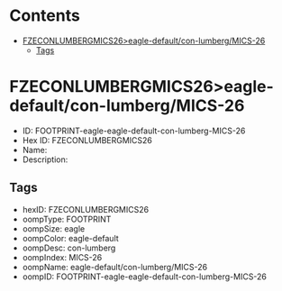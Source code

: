 



Contents
========

* [FZECONLUMBERGMICS26>eagle-default/con-lumberg/MICS-26](#fzeconlumbergmics26eagle-defaultcon-lumbergmics-26)
	* [Tags](#tags)

# FZECONLUMBERGMICS26>eagle-default/con-lumberg/MICS-26

- ID: FOOTPRINT-eagle-eagle-default-con-lumberg-MICS-26
- Hex ID: FZECONLUMBERGMICS26
- Name: 
- Description: 

## Tags

- hexID: FZECONLUMBERGMICS26
- oompType: FOOTPRINT
- oompSize: eagle
- oompColor: eagle-default
- oompDesc: con-lumberg
- oompIndex: MICS-26
- oompName: eagle-default/con-lumberg/MICS-26
- oompID: FOOTPRINT-eagle-eagle-default-con-lumberg-MICS-26
